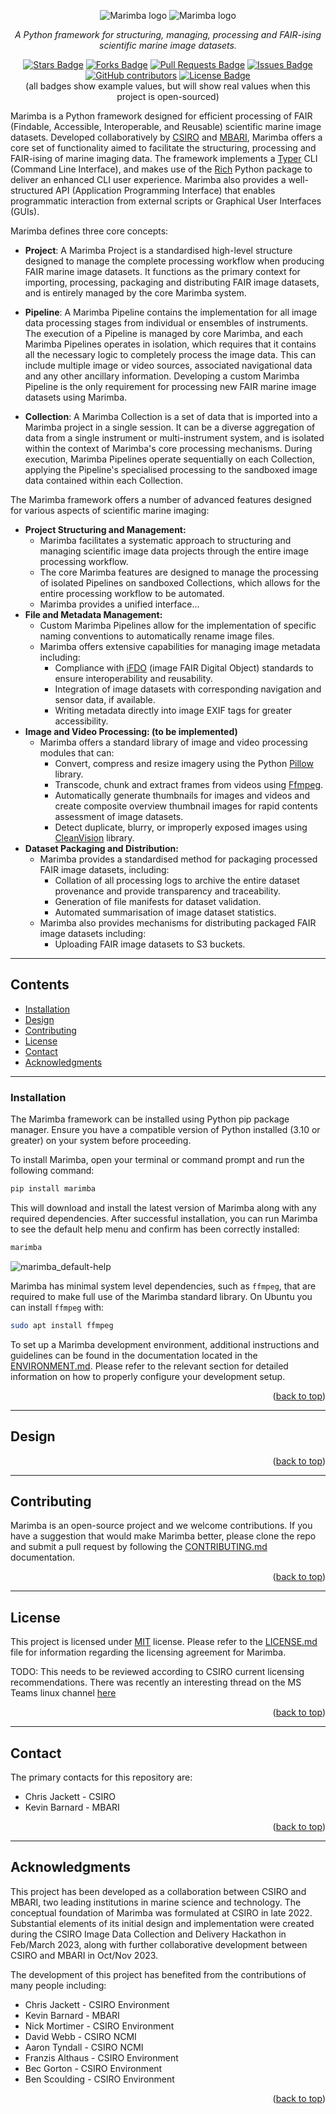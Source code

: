 <a name="readme-top"></a>

<!-- PROJECT LOGO -->
<figure markdown style="text-align: center">

![](img/logo.png "Marimba logo")
![](docs/img/logo.png "Marimba logo")

</figure>

<div style="text-align: center">

<p><i>A Python framework for structuring, managing, processing and FAIR-ising scientific marine image datasets.</i></p>
<div>
  <a href="https://github.com/elangosundar/awesome-README-templates/stargazers"><img src="https://img.shields.io/github/stars/elangosundar/awesome-README-templates" alt="Stars Badge"/></a>
<a href="https://github.com/elangosundar/awesome-README-templates/network/members"><img src="https://img.shields.io/github/forks/elangosundar/awesome-README-templates" alt="Forks Badge"/></a>
<a href="https://github.com/elangosundar/awesome-README-templates/pulls"><img src="https://img.shields.io/github/issues-pr/elangosundar/awesome-README-templates" alt="Pull Requests Badge"/></a>
<a href="https://github.com/elangosundar/awesome-README-templates/issues"><img src="https://img.shields.io/github/issues/elangosundar/awesome-README-templates" alt="Issues Badge"/></a>
<a href="https://github.com/elangosundar/awesome-README-templates/graphs/contributors"><img alt="GitHub contributors" src="https://img.shields.io/github/contributors/elangosundar/awesome-README-templates?color=2b9348"></a>
<a href="https://github.com/elangosundar/awesome-README-templates/blob/master/LICENSE"><img src="https://img.shields.io/github/license/elangosundar/awesome-README-templates?color=2b9348" alt="License Badge"/></a>
</div>
(all badges show example values, but will show real values when this project is open-sourced)
<br>
</div>

Marimba is a Python framework designed for efficient processing of FAIR (Findable, Accessible, Interoperable, and Reusable) scientific marine image datasets. Developed collaboratively by [CSIRO](https://www.csiro.au/) and [MBARI](https://www.mbari.org/), Marimba offers a core set of functionality aimed to facilitate the structuring, processing and FAIR-ising of marine imaging data. The framework implements a [Typer](https://typer.tiangolo.com/) CLI (Command Line Interface), and makes use of the [Rich](https://pypi.org/project/rich/) Python package to deliver an enhanced CLI user experience. Marimba also provides a well-structured API (Application Programming Interface) that enables programmatic interaction from external scripts or Graphical User Interfaces (GUIs).

Marimba defines three core concepts:

- **Project**: A Marimba Project is a standardised high-level structure designed to manage the complete processing workflow when producing FAIR marine image datasets. It functions as the primary context for importing, processing, packaging and distributing FAIR image datasets, and is entirely managed by the core Marimba system.


- **Pipeline**: A Marimba Pipeline contains the implementation for all image data processing stages from individual or ensembles of instruments. The execution of a Pipeline is managed by core Marimba, and each Marimba Pipelines operates in isolation, which requires that it contains all the necessary logic to completely process the image data. This can include multiple image or video sources, associated navigational data and any other ancillary information. Developing a custom Marimba Pipeline is the only requirement for processing new FAIR marine image datasets using Marimba.


- **Collection**: A Marimba Collection is a set of data that is imported into a Marimba project in a single session. It can be a diverse aggregation of data from a single instrument or multi-instrument system, and is isolated within the context of Marimba's core processing mechanisms. During execution, Marimba Pipelines operate sequentially on each Collection, applying the Pipeline's specialised processing to the sandboxed image data contained within each Collection.


The Marimba framework offers a number of advanced features designed for various aspects of scientific marine imaging:

- **Project Structuring and Management:**
  - Marimba facilitates a systematic approach to structuring and managing scientific image data projects through the entire image processing workflow.
  - The core Marimba features are designed to manage the processing of isolated Pipelines on sandboxed Collections, which allows for the entire processing workflow to be automated.
  - Marimba provides a unified interface...
- **File and Metadata Management:**
  - Custom Marimba Pipelines allow for the implementation of specific naming conventions to automatically rename image files.
  - Marimba offers extensive capabilities for managing image metadata including:
    - Compliance with [iFDO](https://marine-imaging.com/fair/ifdos/iFDO-overview/) (image FAIR Digital Object) standards to ensure interoperability and reusability.
    - Integration of image datasets with corresponding navigation and sensor data, if available.
    - Writing metadata directly into image EXIF tags for greater accessibility.
- **Image and Video Processing: (to be implemented)**
  - Marimba offers a standard library of image and video processing modules that can:
    - Convert, compress and resize imagery using the Python [Pillow](https://pypi.org/project/Pillow/) library.
    - Transcode, chunk and extract frames from videos using [Ffmpeg](https://ffmpeg.org/).
    - Automatically generate thumbnails for images and videos and create composite overview thumbnail images for rapid contents assessment of image datasets.
    - Detect duplicate, blurry, or improperly exposed images using [CleanVision](https://github.com/cleanlab/cleanvision) library.
- **Dataset Packaging and Distribution:**
  - Marimba provides a standardised method for packaging processed FAIR image datasets, including:
    - Collation of all processing logs to archive the entire dataset provenance and provide transparency and traceability.
    - Generation of file manifests for dataset validation.
    - Automated summarisation of image dataset statistics.
  - Marimba also provides mechanisms for distributing packaged FAIR image datasets including:
    - Uploading FAIR image datasets to S3 buckets.


---

## Contents

- [Installation](#installation)
- [Design](#design)
- [Contributing](#contributing)
- [License](#license)
- [Contact](#contact)
- [Acknowledgments](#acknowledgments)

---

<a name="installation"></a>
### Installation

The Marimba framework can be installed using Python pip package manager. Ensure you have a compatible version of Python installed (3.10 or greater) on your system before proceeding.

To install Marimba, open your terminal or command prompt and run the following command:

```bash
pip install marimba
```

This will download and install the latest version of Marimba along with any required dependencies. After successful installation, you can run Marimba to see the default help menu and confirm has been correctly installed:

```bash
marimba
```

![](docs/img/marimba_default-help.png "marimba_default-help")

Marimba has minimal system level dependencies, such as `ffmpeg`, that are required to make full use of the Marimba standard library. On Ubuntu you can install `ffmpeg` with:

```bash
sudo apt install ffmpeg
```

To set up a Marimba development environment, additional instructions and guidelines can be found in the documentation located in the [ENVIRONMENT.md](docs/ENVIRONMENT.md). Please refer to the relevant section for detailed information on how to properly configure your development setup.


<p align="right">(<a href="#readme-top">back to top</a>)</p>

---

<a name="design"></a>
## Design



<p align="right">(<a href="#readme-top">back to top</a>)</p>

---

<a name="contributing"></a>
## Contributing

Marimba is an open-source project and we welcome contributions. If you have a suggestion that would make Marimba better, please clone the repo and submit a pull request by following the [CONTRIBUTING.md](docs/CONTRIBUTING.md) documentation.

<p align="right">(<a href="#readme-top">back to top</a>)</p>

---

<a name="license"></a>
## License

This project is licensed under [MIT](https://opensource.org/licenses/MIT) license. Please refer to the [LICENSE.md](LICENSE.md) file for information regarding the licensing agreement for Marimba.

TODO: This needs to be reviewed according to CSIRO current licensing recommendations.
There was recently an interesting thread on the MS Teams linux channel [here](https://teams.microsoft.com/l/message/19:f76b576ac1df4742a7a8cb5c2a86439d@thread.skype/1673393871094?tenantId=0fe05593-19ac-4f98-adbf-0375fce7f160&groupId=20e7492d-eca3-4f55-bbc6-e87f2ad12df2&parentMessageId=1673393871094&teamName=CSIRO&channelName=linux&createdTime=1673393871094&allowXTenantAccess=false)

<p align="right">(<a href="#readme-top">back to top</a>)</p>

---

<a name="contact"></a>
## Contact

The primary contacts for this repository are: 
* Chris Jackett - CSIRO
* Kevin Barnard - MBARI

<p align="right">(<a href="#readme-top">back to top</a>)</p>

---

<a name="acknowledgments"></a>
## Acknowledgments

This project has been developed as a collaboration between CSIRO and MBARI, two leading institutions in marine science and technology. The conceptual foundation of Marimba was formulated at CSIRO in late 2022. Substantial elements of its initial design and implementation were created during the CSIRO Image Data Collection and Delivery Hackathon in Feb/March 2023, along with further collaborative development between CSIRO and MBARI in Oct/Nov 2023.

The development of this project has benefited from the contributions of many people including:

* Chris Jackett - CSIRO Environment
* Kevin Barnard - MBARI
* Nick Mortimer - CSIRO Environment
* David Webb - CSIRO NCMI
* Aaron Tyndall - CSIRO NCMI
* Franzis Althaus - CSIRO Environment
* Bec Gorton - CSIRO Environment
* Ben Scoulding - CSIRO Environment

<p align="right">(<a href="#readme-top">back to top</a>)</p>

